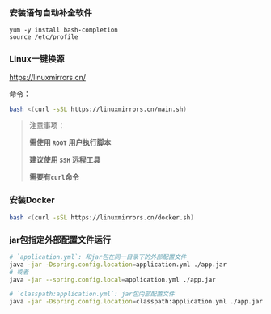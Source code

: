 ### 安装语句自动补全软件

```shell
yum -y install bash-completion
source /etc/profile
```

### Linux一键换源

https://linuxmirrors.cn/

命令：

```bash
bash <(curl -sSL https://linuxmirrors.cn/main.sh)
```

> 注意事项：
>
>  **需使用 `ROOT` 用户执行脚本**
>
> **建议使用 `SSH` 远程工具**
>
> **需要有`curl`命令**

### 安装Docker

```bash
bash <(curl -sSL https://linuxmirrors.cn/docker.sh)
```

### jar包指定外部配置文件运行

```bash
# `application.yml`: 和jar包在同一目录下的外部配置文件
java -jar -Dspring.config.location=application.yml ./app.jar
# 或者
java -jar --spring.config.local=application.yml ./app.jar

# `classpath:application.yml`: jar包内部配置文件
java -jar -Dspring.config.location=classpath:application.yml ./app.jar
```

